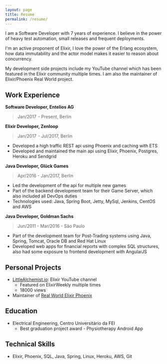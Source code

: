 ```yaml
---
layout: page
title: Resume
permalink: /resume/
---
```


I am a Software Developer with 7 years of experience. I believe in the power of heavy test automation, small releases and frequent deployments.

I'm an active proponent of Elixir, I love the power of the Erlang ecosystem, how data immutability and the actor model makes it easier to reason about concurrency. 

My development side projects include my YouTube channel which has been featured in the Elixir community multiple times. I am also the maintainer of Elixir/Phoenix Real World project.

## Work Experience

__Software Developer, Entelios AG__
> Jan/2017  - Present, Berlin

__Elixir Developer, Zenloop__
> Jan/2017  - Jul/2017, Berlin

- Developed a high traffic REST api using Phoenix and caching with ETS
- Developed and maintained the main api using Elixir, Phoenix, Postgres, Heroku and Sendgrid

__Java Developer, Glück Games__
> Apr/2016 - Jan/2017, Berlin

- Led the development of the api for multiple new games
- Part of the backend development team for their Game Server, which also included all DevOps duties
- Technologies used: Java, Spring Boot, Jetty, MySql, Jenkins, CentOS and AWS

__Java Developer, Goldman Sachs__
> Jun/2011 - Mar/2016 - São Paulo

- Part of the development team for Post-Trading systems using Java, Spring, Tomcat, Oracle DB and Red Hat Linux
- Developed web apps for financial reports with complex SQL structures, also had some exposure to frontend development with AngularJS



## Personal Projects

- [LittleAlchemist.io](www.youtube.com/littlealchemistio): Elixir YouTube channel
  - Featured on ElixirWeekly multiple times
  - 18000 views
- Maintainer of [Real World Elixir Phoenix](https://github.com/gothinkster/elixir-phoenix-realworld-example-app)

## Education

- Electrical Engineering, Centro Universitário da FEI
  - Best graduation project award - Physiotherapy Android App 


## Technical Skills

- Elixir, Phoenix, SQL, Java, Spring, Linux, Heroku, AWS, Git
